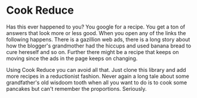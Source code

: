# Cook Reduce
Has this ever happened to you? You google for a recipe. You get a ton of answers that look more or less good. When you open any of the links the following happens. There is a gazillion web ads, there is a long story about how the blogger's grandmother had the hiccups and used banana bread to cure hereself and so on. Further there might be a recipe that keeps on moving since the ads in the page keeps on changing. 

Using Cook Reduce you can avoid all that. Just clone this library and add more recipes in a reductionist fashion. Never again a long tale about some grandfather's old wisdoom tooth when all you want to do is to cook some pancakes but can't remember the proportions. Seriously.
